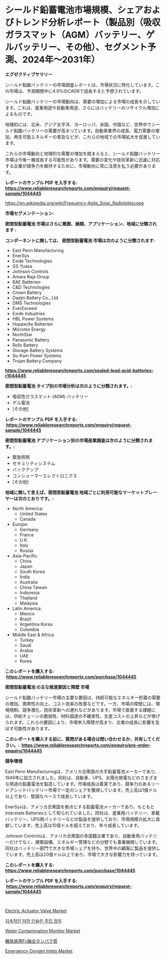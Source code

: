 <p><h1>シールド鉛蓄電池市場規模、シェアおよびトレンド分析レポート（製品別（吸収ガラスマット（AGM）バッテリー、ゲルバッテリー、その他）、セグメント予測、2024年〜2031年）</h1></p><p><strong>エグゼクティブサマリー</strong></p>
<p><p>シールド鉛酸バッテリーの市場調査レポートは、市場状況に特化しています。この市場は、予測期間中に4.9%のCAGRで成長すると予想されています。</p><p>シールド鉛酸バッテリーの市場動向は、需要の増加による市場の成長を示しています。これは、産業用途や自動車用途、さらにはバッテリーのリサイクル増加によるものです。</p><p>地理的には、北米、アジア太平洋、ヨーロッパ、米国、中国など、世界中でシールド鉛酸バッテリーの需要が高まっています。自動車業界の成長、電力需要の増加、再生可能エネルギーの普及などが、これらの地域での市場拡大を促進しています。</p><p>これらの市場動向と地理的な需要の増加を踏まえると、シールド鉛酸バッテリー市場は今後一層成長する可能性があります。需要の変化や技術革新に迅速に対応する企業が競争力を維持するために、市場動向に常に注意を払う必要があります。</p></p>
<p><strong>レポートのサンプル PDF を入手する: <a href="https://www.reliableresearchreports.com/enquiry/request-sample/1044445">https://www.reliableresearchreports.com/enquiry/request-sample/1044445</a></strong></p>
<p><a href="https://en.wikipedia.org/wiki/Frequency-Agile_Solar_Radiotelescope">https://en.wikipedia.org/wiki/Frequency-Agile_Solar_Radiotelescope</a></p>
<p><strong>市場セグメンテーション:</strong></p>
<p><strong> 密閉型鉛蓄電池 市場はさらに概要、展開、アプリケーション、地域に分類されます :</strong></p>
<p><strong>コンポーネントに関しては、 密閉型鉛蓄電池 市場は次のように分類されます: &nbsp;</strong></p>
<p><ul><li>East Penn Manufacturing</li><li>EnerSys</li><li>Exide Technologies</li><li>GS Yuasa</li><li>Johnson Controls</li><li>Amara Raja Group</li><li>BAE Batterien</li><li>C&D Technologies</li><li>Crown Battery</li><li>Daejin Battery Co., Ltd</li><li>DMS Technologies</li><li>EverExceed</li><li>Exide Industries</li><li>HBL Power Systems</li><li>Hoppecke Batterien</li><li>Microtex Energy</li><li>NorthStar</li><li>Panasonic Battery</li><li>Rolls Battery</li><li>Storage Battery Systems</li><li>Su-Kam Power Systems</li><li>Trojan Battery Company</li></ul></p>
<p><strong><a href="https://www.reliableresearchreports.com/sealed-lead-acid-batteries-r1044445">https://www.reliableresearchreports.com/sealed-lead-acid-batteries-r1044445</a></strong></p>
<p><strong> 密閉型鉛蓄電池 タイプ別の市場分析は次のように分類されます。:</strong></p>
<p><ul><li>吸収性ガラスマット (AGM) バッテリー</li><li>ゲル電池</li><li>[その他]</li></ul></p>
<p><strong>レポートのサンプル PDF を入手する: &nbsp;<a href="https://www.reliableresearchreports.com/enquiry/request-sample/1044445">https://www.reliableresearchreports.com/enquiry/request-sample/1044445</a></strong></p>
<p><strong> 密閉型鉛蓄電池 アプリケーション別の市場産業調査は次のように分類されます。:</strong></p>
<p><ul><li>緊急照明</li><li>セキュリティシステム</li><li>バックアップ</li><li>コンシューマーエレクトロニクス</li><li>[その他]</li></ul></p>
<p><strong>地域に関して言えば、密閉型鉛蓄電池 地域ごとに利用可能なマーケットプレーヤーは次のとおりです。:</strong></p>
<p><ul>
    <li>
        North America:
        <ul>
            <li>United States</li>
            <li>Canada</li>
        </ul>
    </li>
    <li>
        Europe:
        <ul>
            <li>Germany</li>
            <li>France</li>
            <li>U.K.</li>
            <li>Italy</li>
            <li>Russia</li>
        </ul>
    </li>
    <li>
        Asia-Pacific:
        <ul>
            <li>China</li>
            <li>Japan</li>
            <li>South Korea</li>
            <li>India</li>
            <li>Australia</li>
            <li>China Taiwan</li>
            <li>Indonesia</li>
            <li>Thailand</li>
            <li>Malaysia</li>
        </ul>
    </li>
    <li>
        Latin America:
        <ul>
            <li>Mexico</li>
            <li>Brazil</li>
            <li>Argentina Korea</li>
            <li>Colombia</li>
        </ul>
    </li>
    <li>
        Middle East & Africa:
        <ul>
            <li>Turkey</li>
            <li>Saudi</li>
            <li>Arabia</li>
            <li>UAE</li>
            <li>Korea</li>
        </ul>
    </li>
    </ul></p>
<p><strong>このレポートを購入する: &nbsp;<a href="https://www.reliableresearchreports.com/purchase/1044445">https://www.reliableresearchreports.com/purchase/1044445</a></strong></p>
<p><strong>密閉型鉛蓄電池 の主な推進要因と障壁 市場</strong></p>
<p><p>シールド鉛酸バッテリー市場の主要な要因は、持続可能なエネルギー貯蔵の需要の増加、携帯性の向上、コスト効率の改善などです。一方、市場の障壁には、環境規制、競争激化、技術革新への遅れなどがあります。市場で直面する課題には、供給チェーンの脆弱性、材料調達の不確実性、生産コストの上昇などが挙げられます。これらの要因により、市場参入障壁が高まり、企業の成長に影響を及ぼす可能性があります。</p></p>
<p><strong>このレポートを購入する前に、質問がある場合は問い合わせるか、共有してください。:&nbsp; <a href="https://www.reliableresearchreports.com/enquiry/pre-order-enquiry/1044445">https://www.reliableresearchreports.com/enquiry/pre-order-enquiry/1044445</a></strong></p>
<p><strong>競争環境</strong></p>
<p><p>East Penn Manufacturingは、アメリカ合衆国の大手鉛蓄電池メーカーであり、1946年に設立されました。同社は、自動車、UPS、太陽光発電などのさまざまな用途の鉛蓄電池を製造しています。市場成長は着実であり、競争力のあるリードアシッドバッテリー市場で一定のシェアを獲得しています。売上高は1億ドル以上であり、堅調なペースで成長しています。</p><p>EnerSysは、アメリカ合衆国を拠点とする鉛蓄電池メーカーであり、もともとInterstate Batteriesとして知られていました。同社は、産業用バッテリー、車載バッテリー、UPS用バッテリーなどの製品を提供しており、市場規模の拡大に貢献しています。売上高は10億ドルを超えており、年々成長しています。</p><p>Johnson Controlsは、アメリカ合衆国の多国籍企業であり、自動車用バッテリーだけでなく、建築設備、エネルギー管理などの分野でも事業展開しています。同社はバッテリー部門で大きな市場シェアを持ち、世界中の顧客に製品を提供しています。売上高は20億ドル以上であり、市場で大きな影響力を持っています。</p></p>
<p><strong>このレポートを購入する: &nbsp; <a href="https://www.reliableresearchreports.com/purchase/1044445">https://www.reliableresearchreports.com/purchase/1044445</a></strong></p>
<p><strong>レポートのサンプル PDF を入手する: &nbsp;<a href="https://www.reliableresearchreports.com/enquiry/request-sample/1044445">https://www.reliableresearchreports.com/enquiry/request-sample/1044445</a></strong><strong></strong></p>
<p>&nbsp;</p>
<p><p><a href="https://github.com/jnzzvtbl92/Market-Research-Report-List-1/blob/main/electric-actuator-valve-market.md">Electric Actuator Valve Market</a></p><p><a href="https://github.com/nicholasellison0076890/Market-Research-Report-List-1/blob/main/7282009177206.md">지속적인 피하 인슐린 주입 장치</a></p><p><a href="https://www.linkedin.com/pulse/water-contamination-monitor-market-research-report-includes-wemof?trackingId=%2FDC00RZrIQd4fmTek%2FB%2B0w%3D%3D">Water Contamination Monitor Market</a></p><p><a href="https://github.com/mohamedbakry57/Market-Research-Report-List-4/blob/main/2662025164235.md">糖尿病用Fc融合タンパク質</a></p><p><a href="https://www.linkedin.com/pulse/insights-emergency-oxygen-inlets-market-players-size-geographical-a1rsf?trackingId=f58MQYzBZ9muafbRK3zlvg%3D%3D">Emergency Oxygen Inlets Market</a></p></p>